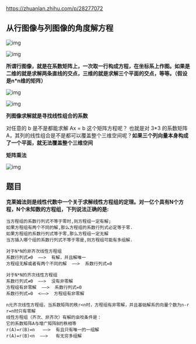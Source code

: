 https://zhuanlan.zhihu.com/p/28277072

## 从行图像与列图像的角度解方程

![img](https://pic1.zhimg.com/80/v2-741c6fc0e8daa69a2c00531d4cd663b3_hd.jpg)

![img](https://pic2.zhimg.com/80/v2-a6c00a94aec65df728ea804cc33a6c9f_hd.jpg)

**所谓行图像，就是在系数矩阵上，一次取一行构成方程，在坐标系上作图。如果是二维的就是求解两条直线的交点，三维的就是求解三个平面的交点，等等。（假设是n*n维的矩阵）**

![img](https://pic4.zhimg.com/80/v2-1e15d82912e662a30621ec8547b2df0c_hd.jpg)

![img](https://pic2.zhimg.com/80/v2-05c1122d764666af493b256f3dfed1ee_hd.jpg)

**列图像求解就是寻找线性组合的系数**

对任意的 b 是不是都能求解 Ax = b 这个矩阵方程呢？ 也就是对 3*3 的系数矩阵 A，其列的线性组合是不是都可以覆盖整个三维空间呢？**如果三个列向量本身构成了一个平面，就无法覆盖整个三维空间**

**矩阵乘法**

![img](https://pic4.zhimg.com/80/v2-61ccf65963351f2d07dcafa18b1e2da7_hd.jpg)







## 题目

**克莱姆法则是线性代数中一个关于求解线性方程组的定理。对一亿个具有N个方程，N个未知数的方程组，下列说法正确的是:**

```
当方程组的系数行列式不等于零时,则方程组一定有解;
如果方程组有两个不同的解,那么方程组的系数行列式必定等于零.
如果方程组的系数行列式等于零,那么方程组一定无解
当方插入哪个组的系数行列式不等于零是,则方程组可能有多组解.

对于N*N的非齐次线性方程组
系数行列式≠0  ——>  有解，并且解唯一
方程组无解或者有两个不同的解  ——>  系数行列式=0

对于N*N的齐次线性方程组
系数行列式≠0  ——>  没有非零解
方程组有非零解  ——>  系数行列式=0
系数行列式=0  <——>  方程组有非零解

n元齐次线性方程组，当系数矩阵的秩r<n时，方程组有非零解，并且基础解系的向量个数为n-r
r=n时只有零解
线性方程组（齐次、非齐次）有解的虫咬条件是：
它的系数矩阵A与增广矩阵B的秩相等
r(A)=r(B)=n   ——>  有且只有唯一的一组解
r(A)=r(B)<n  ——>   有无穷多组解
```
